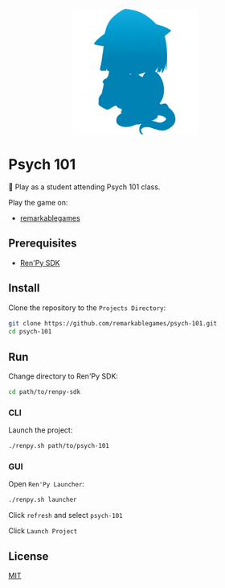 <p align="center">
  <img src="https://raw.githubusercontent.com/remarkablegames/psych-101/master/game/gui/window_icon.png" alt="Psych 101">
</p>

# Psych 101

📖 Play as a student attending Psych 101 class.

Play the game on:

- [remarkablegames](https://remarkablegames.org/psych-101)

## Prerequisites

- [Ren'Py SDK](https://www.renpy.org/latest.html)

## Install

Clone the repository to the `Projects Directory`:

```sh
git clone https://github.com/remarkablegames/psych-101.git
cd psych-101
```

## Run

Change directory to Ren'Py SDK:

```sh
cd path/to/renpy-sdk
```

### CLI

Launch the project:

```sh
./renpy.sh path/to/psych-101
```

### GUI

Open `Ren'Py Launcher`:

```sh
./renpy.sh launcher
```

Click `refresh` and select `psych-101`

Click `Launch Project`

## License

[MIT](LICENSE)
